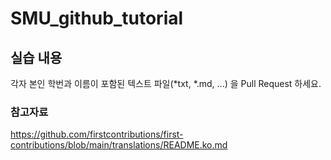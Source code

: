 ﻿# SMU_github_tutorial

## 실습 내용
각자 본인 학번과 이름이 포함된 텍스트 파일(*txt, *.md, ...) 을 Pull Request 하세요.

### 참고자료
https://github.com/firstcontributions/first-contributions/blob/main/translations/README.ko.md


